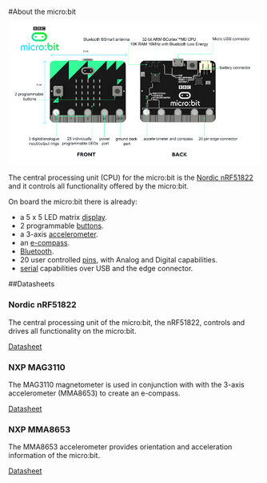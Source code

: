 #About the micro:bit

![microbit from the front and the back](resources/microbit_front_back.png)

The central processing unit (CPU) for the micro:bit is the [Nordic nRF51822](https://www.nordicsemi.com/eng/Products/Bluetooth-Smart-Bluetooth-low-energy/nRF51822)
and it controls all functionality offered by the micro:bit.

On board the micro:bit there is already:

- a 5 x 5 LED matrix [display](ubit/display.md).
- 2 programmable [buttons](ubit/button.md).
- a 3-axis [accelerometer](ubit/accelerometer.md).
- an [e-compass](ubit/compass.md).
- [Bluetooth](ubit/blemanager.md).
- 20 user controlled [pins](ubit/io.md), with Analog and Digital capabilities.
- [serial](ubit/serial.md) capabilities over USB and the edge connector.

##Datasheets

<div class="col-sm-4">
    <h3>Nordic nRF51822</h3>
    <p>
        The central processing unit of the micro:bit, the nRF51822, controls and drives all functionality on
        the micro:bit.
    </p>
    <p>
        <a target="_blank" href="../resources/datasheets/nrf51822.pdf" class="btn btn-lg btn-outline">
            Datasheet
        </a>
    </p>
</div>
<div class="col-sm-4">
    <h3>NXP MAG3110</h3>
    <p>
        The MAG3110 magnetometer is used in conjunction with with the 3-axis accelerometer
        (MMA8653) to create an e-compass.
    </p>
    <p>
        <a target="_blank" href="../resources/datasheets/MAG3110.pdf" class="btn btn-lg btn-outline">
            Datasheet
        </a>
    </p>
</div>
<div class="col-sm-4">
    <h3>NXP MMA8653</h3>
    <p>
        The MMA8653 accelerometer provides orientation and acceleration information
        of the micro:bit.
    </p>
    <p>
        <a target="_blank" href="../resources/datasheets/MMA8653.pdf" class="btn btn-lg btn-outline">
            Datasheet
        </a>
    </p>
</div>
